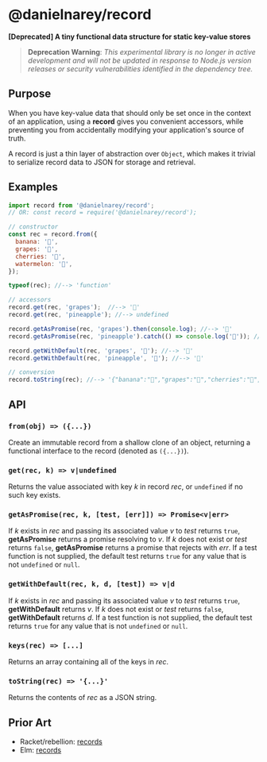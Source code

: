 # @danielnarey/record

**[Deprecated] A tiny functional data structure for static key-value stores**

> **Deprecation Warning**: *This experimental library is no longer in active development and will not be updated in response to Node.js version  releases or security vulnerabilities identified in the dependency tree.*

## Purpose

When you have key-value data that should only be set once in the context of an application, using a **record** gives you convenient accessors, while preventing you from accidentally modifying your application's source of truth. 

A record is just a thin layer of abstraction over `Object`, which makes it trivial to serialize record data to JSON for storage and retrieval.


## Examples

```js
import record from '@danielnarey/record';
// OR: const record = require('@danielnarey/record');

// constructor
const rec = record.from({
  banana: '🍌',
  grapes: '🍇',
  cherries: '🍒',
  watermelon: '🍉',
});

typeof(rec); //--> 'function'

// accessors
record.get(rec, 'grapes');  //--> '🍇'
record.get(rec, 'pineapple'); //--> undefined

record.getAsPromise(rec, 'grapes').then(console.log); //--> '🍇'
record.getAsPromise(rec, 'pineapple').catch(() => console.log('🙈')); //--> '🙈'

record.getWithDefault(rec, 'grapes', '🙈'); //--> '🍇'
record.getWithDefault(rec, 'pineapple', '🙈'); //--> '🙈'

// conversion
record.toString(rec); //--> '{"banana":"🍌","grapes":"🍇","cherries":"🍒","watermelon":"🍉"}'

```


## API

### `from(obj) => ({...})`
Create an immutable record from a shallow clone of an object, returning a
functional interface to the record (denoted as `({...})`).

### `get(rec, k) => v|undefined`
Returns the value associated with key *k* in record *rec*, or `undefined` if
no such key exists.

### `getAsPromise(rec, k, [test, [err]]) => Promise<v|err>`
If *k* exists in *rec* and passing its associated value *v* to *test*
returns `true`, **getAsPromise** returns a promise resolving to *v*. If
*k* does not exist or *test* returns `false`, **getAsPromise** returns a
promise that rejects with *err*. If a test function is not supplied, the
default test returns `true` for any value that is not `undefined` or
`null`.

### `getWithDefault(rec, k, d, [test]) => v|d`
If *k* exists in *rec* and passing its associated value *v* to *test*
returns `true`, **getWithDefault** returns *v*. If *k* does not exist or
*test* returns `false`, **getWithDefault** returns *d*. If a test function
is not supplied, the default test returns `true` for any value that is not
`undefined` or `null`.

### `keys(rec) => [...]`
Returns an array containing all of the keys in *rec*.

### `toString(rec) => '{...}'`
Returns the contents of *rec* as a JSON string.


## Prior Art

- Racket/rebellion: [records](https://docs.racket-lang.org/rebellion/Records.html?q=reduce)
- Elm: [records](https://elm-lang.org/docs/records)
